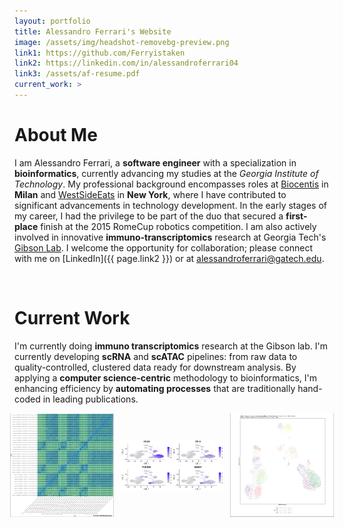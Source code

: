 ```yaml
---
layout: portfolio
title: Alessandro Ferrari's Website
image: /assets/img/headshot-removebg-preview.png
link1: https://github.com/Ferryistaken
link2: https://linkedin.com/in/alessandroferrari04
link3: /assets/af-resume.pdf
current_work: >
---
```


# About Me

I am Alessandro Ferrari, a **software engineer** with a specialization in **bioinformatics**, currently advancing my studies at the *Georgia Institute of Technology*. My professional background encompasses roles at [Biocentis](/work_experience/biocentis/) in **Milan** and [WestSideEats](/work_experience/westsideeats/) in **New York**, where I have contributed to significant advancements in technology development. In the early stages of my career, I had the privilege to be part of the duo that secured a **first-place** finish at the 2015 RomeCup robotics competition. I am also actively involved in innovative **immuno-transcriptomics** research at Georgia Tech's [Gibson Lab](https://ggibsongt.wixsite.com/gibsongatech). I welcome the opportunity for collaboration; please connect with me on [LinkedIn]({{ page.link2 }}) or at [alessandroferrari@gatech.edu](mailto:alessandroferrari@gatech.edu).

<br>

# Current Work

I'm currently doing **immuno transcriptomics** research at the Gibson lab. I'm currently developing **scRNA** and **scATAC** pipelines: from raw data to quality-controlled, clustered data ready for downstream analysis. By applying a **computer science-centric** methodology to bioinformatics, I'm enhancing efficiency by **automating processes** that are traditionally hand-coded in leading publications.

<div style="display: flex; justify-content: center; align-items: center;">
  <img src="/assets/img/portfolio/dune.png" style="width: 33%; margin-right: 10px;" alt="Description 1">
  <img src="/assets/img/portfolio/marker.png" style="width: 33%; margin-right: 10px;" alt="Description 2">
  <img src="/assets/img/portfolio/umap.png" style="width: 33%;" alt="Description 3">
</div>

<br>
